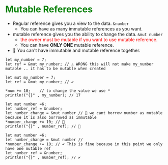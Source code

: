 # <font color="green">Mutable References</font>

- Regular reference gives you a view to the data. `&number`
  - You can have as many immutable references as you want.
- mutable reference gives you the ability to change the data. `&mut number`
  - <font color="red"> the owner must be mutable if you want to use mutable reference. </font>
  - You can have **ONLY ONE** mutable reference.
- 📝 You can't have immutable and mutable reference together.

```
let my_number = 7;
let ref = &mut my_number; // ⚠️ WRONG this will not make my_number mutable .. it has to be mutable when created
```

```
let mut my_number = 7;
let ref = &mut my_number; // ✔️

*num += 10;    // to change the value we use *
println!("{}" , my_number); // 17
```

```
let mut number =6;
let number_ref = &number;
let number_change = &mut number // 🛑 we cant borrow number as mutable because it is also borrowed as immutable
*number_change += 10; // 🛑
println!("{}" , number_ref); // 🛑
```

```
let mut number =6;
let number_change = &mut number //
*number_change += 10; // ✔️ This is fine because in this point we only have one mutable ref
let number_ref = &number;
println!("{}" , number_ref); // ✔️
```
